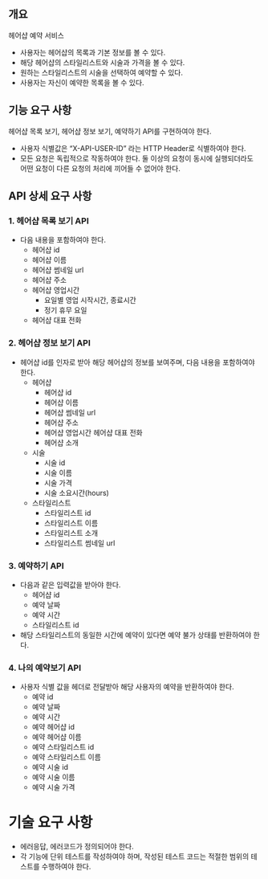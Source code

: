 ## 개요

헤어샵 예약 서비스

- 사용자는 헤어샵의 목록과 기본 정보를 볼 수 있다.
- 해당 헤어샵의 스타일리스트와 시술과 가격을 볼 수 있다.
- 원하는 스타일리스트의 시술을 선택하여 예약할 수 있다.
- 사용자는 자신이 예약한 목록을 볼 수 있다.

## 기능 요구 사항

헤어샵 목록 보기, 헤어샵 정보 보기, 예약하기 API를 구현하여야 한다.

- 사용자 식별값은 “X-API-USER-ID” 라는 HTTP Header로 식별하여야 한다.
- 모든 요청은 독립적으로 작동하여야 한다. 둘 이상의 요청이 동시에 실행되더라도 어떤 요청이 다른 요청의 처리에 끼어들 수 없어야 한다.

## API 상세 요구 사항

### 1. 헤어샵 목록 보기 API

- 다음 내용을 포함하여야 한다.
    - 헤어샵 id
    - 헤어샵 이름
    - 헤어샵 썸네일 url
    - 헤어샵 주소
    - 헤어샵 영업시간
        - 요일별 영업 시작시간, 종료시간
        - 정기 휴무 요일
    - 헤어샵 대표 전화

### 2. 헤어샵 정보 보기 API

- 헤어샵 id를 인자로 받아 해당 헤어샵의 정보를 보여주며, 다음 내용을 포함하여야 한다.
    - 헤어샵
        - 헤어샵 id
        - 헤어샵 이름
        - 헤어샵 썸네일 url
        - 헤어샵 주소
        - 헤어샵 영업시간
         헤어샵 대표 전화
        - 헤어샵 소개
    - 시술
        - 시술 id
        - 시술 이름
        - 시술 가격
        - 시술 소요시간(hours)
    - 스타일리스트
        - 스타일리스트 id
        - 스타일리스트 이름
        - 스타일리스트 소개
        - 스타일리스트 썸네일 url

### 3. 예약하기 API

- 다음과 같은 입력값을 받아야 한다.
    - 헤어샵 id
    - 예약 날짜
    - 예약 시간
    - 스타일리스트 id
- 해당 스타일리스트의 동일한 시간에 예약이 있다면 예약 불가 상태를 반환하여야 한다.

### 4. 나의 예약보기 API

- 사용자 식별 값을 헤더로 전달받아 해당 사용자의 예약을 반환하여야 한다.
    - 예약 id
    - 예약 날짜
    - 예약 시간
    - 예약 헤어샵 id
    - 예약 헤어샵 이름
    - 예약 스타일리스트 id
    - 예약 스타일리스트 이름
    - 예약 시술 id
    - 예약 시술 이름
    - 예약 시술 가격

# 기술 요구 사항

- 에러응답, 에러코드가 정의되어야 한다.
- 각 기능에 단위 테스트를 작성하여야 하며, 작성된 테스트 코드는 적절한 범위의 테스트를 수행하여야 한다.